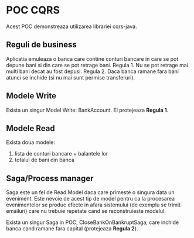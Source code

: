 # POC CQRS #

Acest POC demonstreaza utilizarea librariei cqrs-java.

## Reguli de business ##

Aplicatia emuleaza o banca care contine conturi bancare in care se pot depune bani si din care se pot retrage bani.
Regula 1. Nu se pot retrage mai multi bani decat au fost depusi.
Regula 2. Daca banca ramane fara bani atunci se inchide (si nu mai sunt permise transferuri).

## Modele Write ##

Exista un singur Model Write: BankAccount. El protejeaza **Regula 1**.

## Modele Read ##

Exista doua modele:
1. lista de conturi bancare + balantele lor
2. totalul de bani din banca

## Saga/Process manager ##

Saga este un fel de Read Model daca care primeste o singura data un eveniment.
Este nevoie de acest tip de model pentru ca la procesarea evenimentelor se produc efecte in afara sistemului
(de exemplu se trimit emailuri) care nu trebuie repetate cand se reconstruieste modelul.

Exista un singur Saga in POC, CloseBankOnBankruptSaga, care inchide banca cand ramane fara capital 
(protejeaza **Regula 2**).